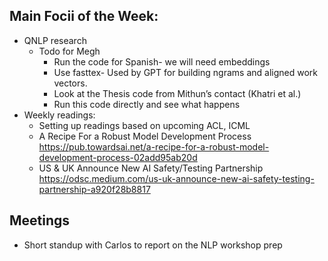 ## Main Focii of the Week:
- QNLP research
  - Todo for Megh
      - Run the code for Spanish- we will need embeddings
      - Use fasttex- Used by GPT for building ngrams and aligned work vectors.
      - Look at the Thesis code from Mithun’s contact (Khatri et al.)
      - Run this code directly and see what happens
- Weekly readings:
  - Setting up readings based on upcoming ACL, ICML
  -  A Recipe For a Robust Model Development Process https://pub.towardsai.net/a-recipe-for-a-robust-model-development-process-02add95ab20d
  - US & UK Announce New AI Safety/Testing Partnership	https://odsc.medium.com/us-uk-announce-new-ai-safety-testing-partnership-a920f28b8817

## Meetings
- Short standup with Carlos to report on the NLP workshop prep
